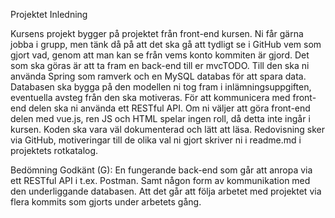 Projektet
Inledning

Kursens projekt bygger på projektet från front-end kursen. Ni får gärna jobba i grupp,
men tänk då på att det ska gå att tydligt se i GitHub vem som gjort vad, genom att man
kan se från vems konto kommiten är gjord.
Det som ska göras är att ta fram en back-end till er mvcTODO. Till den ska ni använda
Spring som ramverk och en MySQL databas för att spara data. Databasen ska bygga på
den modellen ni tog fram i inlämningsuppgiften, eventuella avsteg från den ska motiveras.
För att kommunicera med front-end delen ska ni använda ett RESTful API. Om ni väljer
att göra front-end delen med vue.js, ren JS och HTML spelar ingen roll, då detta inte ingår
i kursen. Koden ska vara väl dokumenterad och lätt att läsa.
Redovisning sker via GitHub, motiveringar till de olika val ni gjort skriver ni i readme.md
i projektets rotkatalog.

Bedömning
Godkänt (G):
En fungerande back-end som går att anropa via ett RESTful API i t.ex. Postman. Samt
någon form av kommunikation med den underliggande databasen. Att det går att följa
arbetet med projektet via flera kommits som gjorts under arbetets gång.
